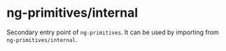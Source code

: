 # ng-primitives/internal

Secondary entry point of `ng-primitives`. It can be used by importing from `ng-primitives/internal`.
